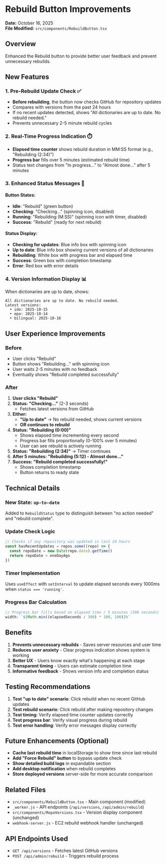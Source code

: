 # Rebuild Button Improvements

**Date:** October 16, 2025  
**File Modified:** `src/components/RebuildButton.tsx`

## Overview

Enhanced the Rebuild button to provide better user feedback and prevent unnecessary rebuilds.

## New Features

### 1. **Pre-Rebuild Update Check** ✅
- **Before rebuilding**, the button now checks GitHub for repository updates
- Compares with versions from the past 24 hours
- If no recent updates detected, shows "All dictionaries are up to date. No rebuild needed."
- Prevents unnecessary 2-5 minute rebuild cycles

### 2. **Real-Time Progress Indication** ⏱️
- **Elapsed time counter** shows rebuild duration in MM:SS format (e.g., "Rebuilding (2:34)")
- **Progress bar** fills over 5 minutes (estimated rebuild time)
- Status text changes from "In progress..." to "Almost done..." after 5 minutes

### 3. **Enhanced Status Messages** 💬

#### Button States:
- **Idle**: "Rebuild" (green button)
- **Checking**: "Checking..." (spinning icon, disabled)
- **Running**: "Rebuilding (M:SS)" (spinning icon with timer, disabled)
- **Success**: "Rebuild" (ready for next rebuild)

#### Status Display:
- **Checking for updates**: Blue info box with spinning icon
- **Up to date**: Blue info box showing current versions of all dictionaries
- **Rebuilding**: White box with progress bar and elapsed time
- **Success**: Green box with completion timestamp
- **Error**: Red box with error details

### 4. **Version Information Display** 📊
When dictionaries are up to date, shows:
```
All dictionaries are up to date. No rebuild needed.
Latest versions:
  • ido: 2025-10-15
  • epo: 2025-10-14
  • bilingual: 2025-10-16
```

## User Experience Improvements

### Before
- User clicks "Rebuild"
- Button shows "Rebuilding..." with spinning icon
- User waits 2-5 minutes with no feedback
- Eventually shows "Rebuild completed successfully"

### After
1. **User clicks "Rebuild"**
2. **Status: "Checking..."** (2-3 seconds)
   - Fetches latest versions from GitHub
3. **Either:**
   - **"Up to date"** → No rebuild needed, shows current versions
   - **OR continues to rebuild**
4. **Status: "Rebuilding (0:00)"**
   - Shows elapsed time incrementing every second
   - Progress bar fills proportionally (0-100% over 5 minutes)
   - User can see rebuild is actively running
5. **Status: "Rebuilding (2:34)"** → Timer continues
6. **After 5 minutes: "Rebuilding (5:12) - Almost done..."**
7. **Success: "Rebuild completed successfully!"**
   - Shows completion timestamp
   - Button returns to ready state

## Technical Details

### New State: `up-to-date`
Added to `RebuildStatus` type to distinguish between "no action needed" and "rebuild complete".

### Update Check Logic
```typescript
// Checks if any repository was updated in last 24 hours
const hasRecentUpdates = repos.some((repo) => {
  const repoDate = new Date(repo.date).getTime()
  return repoDate > oneDayAgo
})
```

### Timer Implementation
Uses `useEffect` with `setInterval` to update elapsed seconds every 1000ms when `status === 'running'`.

### Progress Bar Calculation
```typescript
// Progress bar fills based on elapsed time / 5 minutes (300 seconds)
width: `${Math.min((elapsedSeconds / 300) * 100, 100)}%`
```

## Benefits

1. **Prevents unnecessary rebuilds** - Saves server resources and user time
2. **Reduces user anxiety** - Clear progress indication shows system is working
3. **Better UX** - Users know exactly what's happening at each stage
4. **Transparent timing** - Users can estimate completion time
5. **Informative feedback** - Shows version info and completion status

## Testing Recommendations

1. **Test "up to date" scenario**: Click rebuild when no recent GitHub updates
2. **Test rebuild scenario**: Click rebuild after making repository changes
3. **Test timing**: Verify elapsed time counter updates correctly
4. **Test progress bar**: Verify visual progress during rebuild
5. **Test error handling**: Verify error messages display correctly

## Future Enhancements (Optional)

- **Cache last rebuild time** in localStorage to show time since last rebuild
- **Add "Force Rebuild" button** to bypass update check
- **Show detailed build logs** in expandable section
- **Add desktop notification** when rebuild completes
- **Store deployed versions** server-side for more accurate comparison

## Related Files

- `src/components/RebuildButton.tsx` - Main component (modified)
- `_worker.js` - API endpoints (`/api/versions`, `/api/admin/rebuild`)
- `src/components/RepoVersions.tsx` - Version display component (unchanged)
- `webhook-server.js` - EC2 rebuild webhook handler (unchanged)

## API Endpoints Used

- `GET /api/versions` - Fetches latest GitHub versions
- `POST /api/admin/rebuild` - Triggers rebuild process

